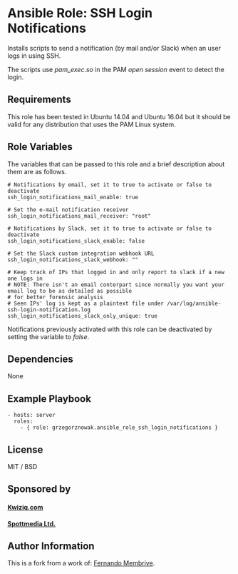 # Ansible Role: SSH Login Notifications


Installs scripts to send a notification (by mail and/or Slack) when an user logs in using SSH.

The scripts use *pam_exec.so* in the PAM *open session* event to detect the login.

## Requirements

This role has been tested in Ubuntu 14.04 and Ubuntu 16.04 but it should be valid for any distribution that uses the PAM Linux system.

## Role Variables

The variables that can be passed to this role and a brief description about them are as follows.

```
# Notifications by email, set it to true to activate or false to deactivate
ssh_login_notifications_mail_enable: true

# Set the e-mail notification receiver
ssh_login_notifications_mail_receiver: "root"

# Notifications by Slack, set it to true to activate or false to deactivate
ssh_login_notifications_slack_enable: false

# Set the Slack custom integration webhook URL
ssh_login_notifications_slack_webhook: ""

# Keep track of IPs that logged in and only report to slack if a new one logs in
# NOTE: There isn't an email conterpart since normally you want your email log to be as detailed as possible
# for better forensic analysis
# Seen IPs' log is kept as a plaintext file under /var/log/ansible-ssh-login-notification.log
ssh_login_notifications_slack_only_unique: true
```

Notifications previously activated with this role can be deactivated by setting the variable to *false*. 

## Dependencies

None

## Example Playbook

```
- hosts: server
  roles:
    - { role: grzegorznowak.ansible_role_ssh_login_notifications }
```

## License

MIT / BSD

## Sponsored by

#### [Kwiziq.com](https://www.kwiziq.com)
#### [Spottmedia Ltd.](http://www.spottmedia.com)

## Author Information

This is a fork from a work of:
[Fernando Membrive](https://membrive.net).
